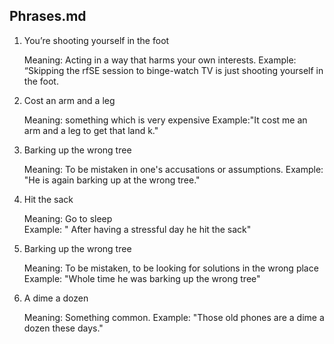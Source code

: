 ## Phrases.md

1. You’re shooting yourself in the foot

   Meaning: Acting in a way that harms your own interests.
   Example: “Skipping the rfSE session to binge-watch TV is just shooting yourself in the foot.

2. Cost an arm and a leg

   Meaning: something which is very expensive
   Example:"It cost me an arm and a leg to get that land k."

3. Barking up the wrong tree

   Meaning: To be mistaken in one's accusations or assumptions.
   Example: "He is again barking up at the wrong tree."

4. Hit the sack

   Meaning: Go to sleep  
   Example: " After having a stressful day he hit the sack"

5. Barking up the wrong tree

   Meaning: To be mistaken, to be looking for solutions in the wrong place
   Example: "Whole time he was barking up the wrong tree"

6. A dime a dozen

   Meaning: Something common.
   Example: "Those old phones are a dime a dozen these days."